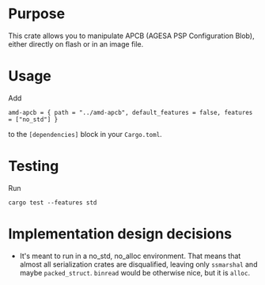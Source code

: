 # Purpose

This crate allows you to manipulate APCB (AGESA PSP Configuration Blob), either directly on flash or in an image file.

# Usage

Add

    amd-apcb = { path = "../amd-apcb", default_features = false, features = ["no_std"] }

to the `[dependencies]` block in your `Cargo.toml`.

# Testing

Run

    cargo test --features std

# Implementation design decisions

* It's meant to run in a no_std, no_alloc environment.  That means that almost all serialization crates are disqualified, leaving only `ssmarshal` and maybe `packed_struct`.  `binread` would be otherwise nice, but it is `alloc`.

